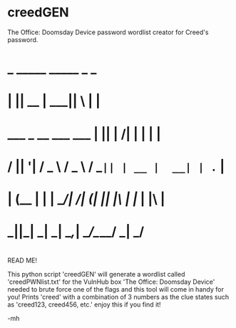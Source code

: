 # creedGEN
The Office: Doomsday Device password wordlist creator for Creed's password.
#                               _  _____  _____  _   _ 
#                              | ||  __ \|  ___|| \ | |
#    ___  _ __   ___   ___   __| || |  \/| |__  |  \| |
#   / __|| '__| / _ \ / _ \ / _` || | __ |  __| | . ` |
#  | (__ | |   |  __/|  __/| (_| || |_\ \| |___ | |\  |
#   \___||_|    \___| \___| \__,_| \____/\____/ \_| \_/
#                                                      
#                                                      



READ ME!






This python script 'creedGEN' will generate a wordlist called
'creedPWNlist.txt'
for the VulnHub box 'The Office: Doomsday Device' needed
to brute force one of the flags and this tool will
come in handy for you! Prints 'creed' with a combination
of 3 numbers as the clue states such as 'creed123, creed456, etc.'
enjoy this if you find it!



-mh
